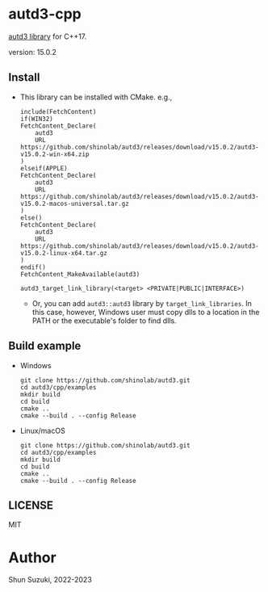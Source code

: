 # autd3-cpp

[autd3 library](https://github.com/shinolab/autd3) for C++17.

version: 15.0.2

## Install

- This library can be installed with CMake. e.g.,
    ```
    include(FetchContent)
    if(WIN32)
    FetchContent_Declare(
        autd3
        URL https://github.com/shinolab/autd3/releases/download/v15.0.2/autd3-v15.0.2-win-x64.zip
    )
    elseif(APPLE)
    FetchContent_Declare(
        autd3
        URL https://github.com/shinolab/autd3/releases/download/v15.0.2/autd3-v15.0.2-macos-universal.tar.gz
    )
    else()
    FetchContent_Declare(
        autd3
        URL https://github.com/shinolab/autd3/releases/download/v15.0.2/autd3-v15.0.2-linux-x64.tar.gz
    )
    endif()
    FetchContent_MakeAvailable(autd3)

    autd3_target_link_library(<target> <PRIVATE|PUBLIC|INTERFACE>)
    ```

    - Or, you can add `autd3::autd3` library by `target_link_libraries`. In this case, however, Windows user must copy dlls to a location in the PATH or the executable's folder to find dlls.

## Build example

- Windows

    ```
    git clone https://github.com/shinolab/autd3.git
    cd autd3/cpp/examples
    mkdir build
    cd build
    cmake ..
    cmake --build . --config Release
    ```

- Linux/macOS

    ```
    git clone https://github.com/shinolab/autd3.git
    cd autd3/cpp/examples
    mkdir build
    cd build
    cmake ..
    cmake --build . --config Release
    ```

## LICENSE

MIT

# Author

Shun Suzuki, 2022-2023
